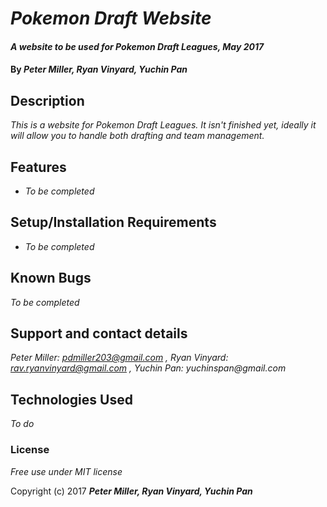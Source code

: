 # _Pokemon Draft Website_

#### _A website to be used for Pokemon Draft Leagues, May 2017_

#### By _**Peter Miller**, **Ryan Vinyard**, **Yuchin Pan**_

## Description

_This is a website for Pokemon Draft Leagues. It isn't finished yet, ideally it will allow you to handle both drafting and team management._

## Features

* _To be completed_

## Setup/Installation Requirements

* _To be completed_

## Known Bugs

_To be completed_

## Support and contact details

_Peter Miller: pdmiller203@gmail.com , Ryan Vinyard: rav.ryanvinyard@gmail.com , Yuchin Pan: yuchinspan@gmail.com_

## Technologies Used

_To do_

### License

*Free use under MIT license*

Copyright (c) 2017 **_Peter Miller, Ryan Vinyard, Yuchin Pan_**
